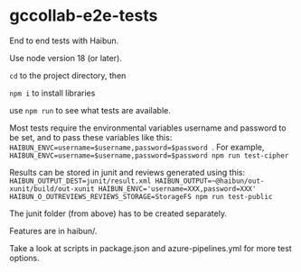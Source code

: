 # gccollab-e2e-tests

End to end tests with Haibun.

Use node version 18 (or later).

`cd` to the project directory, then

`npm i` to install libraries

use `npm run` to see what tests are available.

Most tests require the environmental variables username and password to be set, 
and to pass these variables like this:
`HAIBUN_ENVC=username=$username,password=$password `. 
For example, 
`HAIBUN_ENVC=username=$username,password=$password npm run test-cipher`

Results can be stored in junit and reviews generated using this:
`HAIBUN_OUTPUT_DEST=junit/result.xml HAIBUN_OUTPUT=~@haibun/out-xunit/build/out-xunit HAIBUN_ENVC='username=XXX,password=XXX' HAIBUN_O_OUTREVIEWS_REVIEWS_STORAGE=StorageFS npm run test-public`

The junit folder (from above) has to be created separately.

Features are in haibun/.

Take a look at scripts in package.json and azure-pipelines.yml for more test options.

